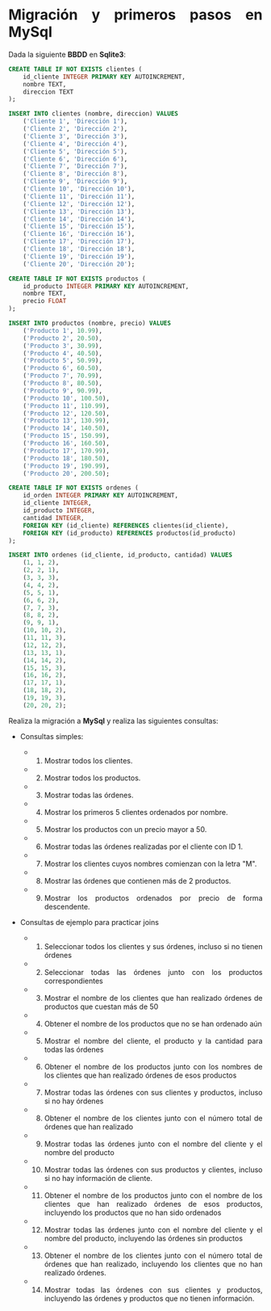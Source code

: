 <div align="justify">

# Migración y primeros pasos en MySql

Dada la siguiente __BBDD__ en __Sqlite3__:

```sql
CREATE TABLE IF NOT EXISTS clientes (
    id_cliente INTEGER PRIMARY KEY AUTOINCREMENT,
    nombre TEXT,
    direccion TEXT
);

INSERT INTO clientes (nombre, direccion) VALUES
    ('Cliente 1', 'Dirección 1'),
    ('Cliente 2', 'Dirección 2'),
    ('Cliente 3', 'Dirección 3'),
    ('Cliente 4', 'Dirección 4'),
    ('Cliente 5', 'Dirección 5'),
    ('Cliente 6', 'Dirección 6'),
    ('Cliente 7', 'Dirección 7'),
    ('Cliente 8', 'Dirección 8'),
    ('Cliente 9', 'Dirección 9'),
    ('Cliente 10', 'Dirección 10'),
    ('Cliente 11', 'Dirección 11'),
    ('Cliente 12', 'Dirección 12'),
    ('Cliente 13', 'Dirección 13'),
    ('Cliente 14', 'Dirección 14'),
    ('Cliente 15', 'Dirección 15'),
    ('Cliente 16', 'Dirección 16'),
    ('Cliente 17', 'Dirección 17'),
    ('Cliente 18', 'Dirección 18'),
    ('Cliente 19', 'Dirección 19'),
    ('Cliente 20', 'Dirección 20');

CREATE TABLE IF NOT EXISTS productos (
    id_producto INTEGER PRIMARY KEY AUTOINCREMENT,
    nombre TEXT,
    precio FLOAT
);

INSERT INTO productos (nombre, precio) VALUES
    ('Producto 1', 10.99),
    ('Producto 2', 20.50),
    ('Producto 3', 30.99),
    ('Producto 4', 40.50),
    ('Producto 5', 50.99),
    ('Producto 6', 60.50),
    ('Producto 7', 70.99),
    ('Producto 8', 80.50),
    ('Producto 9', 90.99),
    ('Producto 10', 100.50),
    ('Producto 11', 110.99),
    ('Producto 12', 120.50),
    ('Producto 13', 130.99),
    ('Producto 14', 140.50),
    ('Producto 15', 150.99),
    ('Producto 16', 160.50),
    ('Producto 17', 170.99),
    ('Producto 18', 180.50),
    ('Producto 19', 190.99),
    ('Producto 20', 200.50);

CREATE TABLE IF NOT EXISTS ordenes (
    id_orden INTEGER PRIMARY KEY AUTOINCREMENT,
    id_cliente INTEGER,
    id_producto INTEGER,
    cantidad INTEGER,
    FOREIGN KEY (id_cliente) REFERENCES clientes(id_cliente),
    FOREIGN KEY (id_producto) REFERENCES productos(id_producto)
);

INSERT INTO ordenes (id_cliente, id_producto, cantidad) VALUES
    (1, 1, 2),
    (2, 2, 1),
    (3, 3, 3),
    (4, 4, 2),
    (5, 5, 1),
    (6, 6, 2),
    (7, 7, 3),
    (8, 8, 2),
    (9, 9, 1),
    (10, 10, 2),
    (11, 11, 3),
    (12, 12, 2),
    (13, 13, 1),
    (14, 14, 2),
    (15, 15, 3),
    (16, 16, 2),
    (17, 17, 1),
    (18, 18, 2),
    (19, 19, 3),
    (20, 20, 2);
```

Realiza la migración a __MySql__ y realiza las siguientes consultas:

- Consultas simples:
  - 1. Mostrar todos los clientes.
  - 2. Mostrar todos los productos.
  - 3. Mostrar todas las órdenes.
  - 4. Mostrar los primeros 5 clientes ordenados por nombre.
  - 5. Mostrar los productos con un precio mayor a 50.
  - 6. Mostrar todas las órdenes realizadas por el cliente con ID 1.
  - 7. Mostrar los clientes cuyos nombres comienzan con la letra "M".
  - 8. Mostrar las órdenes que contienen más de 2 productos.
  - 9. Mostrar los productos ordenados por precio de forma descendente.

- Consultas de ejemplo para practicar joins

  - 1. Seleccionar todos los clientes y sus órdenes, incluso si no tienen órdenes
  - 2. Seleccionar todas las órdenes junto con los productos correspondientes
  - 3. Mostrar el nombre de los clientes que han realizado órdenes de productos que cuestan más de 50
  - 4. Obtener el nombre de los productos que no se han ordenado aún
  - 5. Mostrar el nombre del cliente, el producto y la cantidad para todas las órdenes
  - 6. Obtener el nombre de los productos junto con los nombres de los clientes que han realizado órdenes de esos productos
  - 7. Mostrar todas las órdenes con sus clientes y productos, incluso si no hay órdenes
  - 8. Obtener el nombre de los clientes junto con el número total de órdenes que han realizado
  - 9. Mostrar todas las órdenes junto con el nombre del cliente y el nombre del producto
  - 10. Mostrar todas las órdenes con sus productos y clientes, incluso si no hay información de cliente.
  - 11. Obtener el nombre de los productos junto con el nombre de los clientes que han realizado órdenes de esos productos, incluyendo los productos que no han sido ordenados
  - 12. Mostrar todas las órdenes junto con el nombre del cliente y el nombre del producto, incluyendo las órdenes sin productos
  - 13. Obtener el nombre de los clientes junto con el número total de órdenes que han realizado, incluyendo los clientes que no han realizado órdenes.
  - 14. Mostrar todas las órdenes con sus clientes y productos, incluyendo las órdenes y productos que no tienen información.

</div>